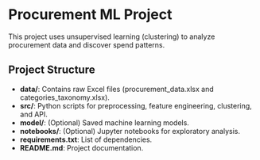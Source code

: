 # Procurement ML Project

This project uses unsupervised learning (clustering) to analyze procurement data and discover spend patterns.

## Project Structure

- **data/**: Contains raw Excel files (procurement_data.xlsx and categories_taxonomy.xlsx).
- **src/**: Python scripts for preprocessing, feature engineering, clustering, and API.
- **model/**: (Optional) Saved machine learning models.
- **notebooks/**: (Optional) Jupyter notebooks for exploratory analysis.
- **requirements.txt**: List of dependencies.
- **README.md**: Project documentation.
